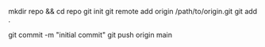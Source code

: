 mkdir repo && cd repo
git init
git remote add origin /path/to/origin.git
git add .

git commit -m "initial commit"
git push origin main

